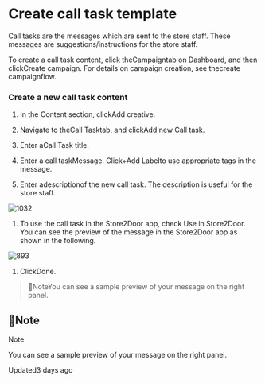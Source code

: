 # Create call task template

Call tasks are the messages which are sent to the store staff. These messages are suggestions/instructions for the store staff.

To create a call task content, click theCampaigntab on Dashboard, and then clickCreate campaign. For details on campaign creation, see thecreate campaignflow.

### Create a new call task content

1. In the Content section, clickAdd creative.

2. Navigate to theCall Tasktab, and clickAdd new Call task.

3. Enter aCall Task title.

4. Enter a call taskMessage. Click+Add Labelto use appropriate tags in the message.

5. Enter adescriptionof the new call task. The description is useful for the store staff.

![1032](https://files.readme.io/a89fd6b-Hu6xk8zoZwEnNeqmctmaZ_8XqNROz_kaSA.png)

1. To use the call task in the Store2Door app, check Use in Store2Door. You can see the preview of the message in the Store2Door app as shown in the following.

![893](https://files.readme.io/020a059-SDUfzuPLyOSaFzDcJbyYL0ATipb_ql0Vsw.png)

1. ClickDone.

> 📘NoteYou can see a sample preview of your message on the right panel.

## 📘Note

Note

You can see a sample preview of your message on the right panel.

Updated3 days ago